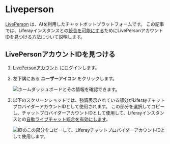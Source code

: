# Liveperson

[LivePerson](https://www.liveperson.com/) は、AIを利用したチャットボットプラットフォームです。 この記事では、Liferayインスタンスとの[統合を可能にする](../enabling-automated-live-chat-systems.md)ためにLivePersonアカウントIDを見つける方法について説明します。

## LivePersonアカウントIDを見つける

1. [LivePersonアカウント](https://authentication.liveperson.net/login.html) にログインします。

1. 左下隅にある **ユーザーアイコン** をクリックします。

    ![ホームダッシュボードとその情報を確認できます。](./liveperson/images/01.png)

1. 以下のスクリーンショットでは、強調表示されている部分がLiferayチャットプロバイダーアカウントIDとして使用されます。  この部分を選択してコピーし、チャットプロバイダーアカウントIDとして使用して、Liferayインスタンスとの[自動ライブチャット統合を有効にします](../enabling-automated-live-chat-systems.md)。

    ![IDのこの部分をコピーして、LiferayチャットプロバイダーアカウントIDとして使用します。](./liveperson/images/02.png)